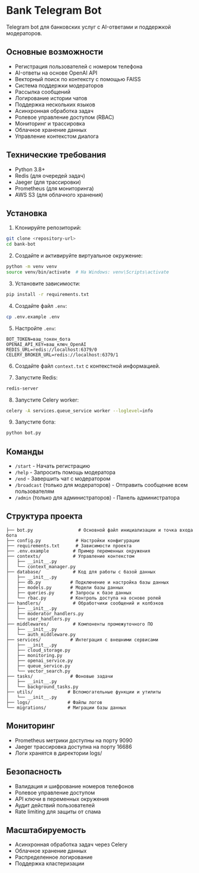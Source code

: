 # Bank Telegram Bot

Telegram bot для банковских услуг с AI-ответами и поддержкой модераторов.

## Основные возможности

- Регистрация пользователей с номером телефона
- AI-ответы на основе OpenAI API
- Векторный поиск по контексту с помощью FAISS
- Система поддержки модераторов
- Рассылка сообщений
- Логирование истории чатов
- Поддержка нескольких языков
- Асинхронная обработка задач
- Ролевое управление доступом (RBAC)
- Мониторинг и трассировка
- Облачное хранение данных
- Управление контекстом диалога

## Технические требования

- Python 3.8+
- Redis (для очередей задач)
- Jaeger (для трассировки)
- Prometheus (для мониторинга)
- AWS S3 (для облачного хранения)

## Установка

1. Клонируйте репозиторий:
```bash
git clone <repository-url>
cd bank-bot
```

2. Создайте и активируйте виртуальное окружение:
```bash
python -m venv venv
source venv/bin/activate  # На Windows: venv\Scripts\activate
```

3. Установите зависимости:
```bash
pip install -r requirements.txt
```

4. Создайте файл `.env`:
```bash
cp .env.example .env
```

5. Настройте `.env`:
```
BOT_TOKEN=ваш_токен_бота
OPENAI_API_KEY=ваш_ключ_OpenAI
REDIS_URL=redis://localhost:6379/0
CELERY_BROKER_URL=redis://localhost:6379/1
```

6. Создайте файл `context.txt` с контекстной информацией.

7. Запустите Redis:
```bash
redis-server
```

8. Запустите Celery worker:
```bash
celery -A services.queue_service worker --loglevel=info
```

9. Запустите бота:
```bash
python bot.py
```

## Команды

- `/start` - Начать регистрацию
- `/help` - Запросить помощь модератора
- `/end` - Завершить чат с модератором
- `/broadcast` (только для модераторов) - Отправить сообщение всем пользователям
- `/admin` (только для администраторов) - Панель администратора

## Структура проекта

```
├── bot.py                 # Основной файл инициализации и точка входа бота
├── config.py             # Настройки конфигурации
├── requirements.txt      # Зависимости проекта
├── .env.example         # Пример переменных окружения
├── contexts/            # Управление контекстом
│   ├── __init__.py
│   └── context_manager.py
├── database/            # Код для работы с базой данных
│   ├── __init__.py
│   ├── db.py           # Подключение и настройка базы данных
│   ├── models.py       # Модели базы данных
│   ├── queries.py      # Запросы к базе данных
│   └── rbac.py         # Контроль доступа на основе ролей
├── handlers/            # Обработчики сообщений и колбэков
│   ├── __init__.py
│   ├── moderator_handlers.py
│   └── user_handlers.py
├── middlewares/         # Компоненты промежуточного ПО
│   ├── __init__.py
│   └── auth_middleware.py
├── services/           # Интеграция с внешними сервисами
│   ├── __init__.py
│   ├── cloud_storage.py
│   ├── monitoring.py
│   ├── openai_service.py
│   ├── queue_service.py
│   └── vector_search.py
├── tasks/              # Фоновые задачи
│   ├── __init__.py
│   └── background_tasks.py
├── utils/             # Вспомогательные функции и утилиты
│   └── __init__.py
├── logs/              # Файлы логов
└── migrations/        # Миграции базы данных
```

## Мониторинг

- Prometheus метрики доступны на порту 9090
- Jaeger трассировка доступна на порту 16686
- Логи хранятся в директории logs/

## Безопасность

- Валидация и шифрование номеров телефонов
- Ролевое управление доступом
- API ключи в переменных окружения
- Аудит действий пользователей
- Rate limiting для защиты от спама

## Масштабируемость

- Асинхронная обработка задач через Celery
- Облачное хранение данных
- Распределенное логирование
- Поддержка кластеризации
